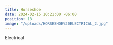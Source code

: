 ```yaml
---
title: Horseshoe
date: 2024-02-15 10:21:00 -06:00
position: 18
image: "/uploads/HORSESHOE%20ELECTRICAL_2.jpg"
---
```


Electrical
